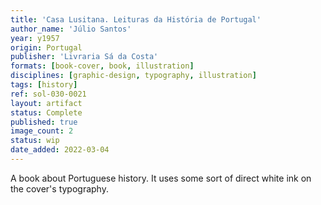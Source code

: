 ```yaml
---
title: 'Casa Lusitana. Leituras da História de Portugal'
author_name: 'Júlio Santos'
year: y1957
origin: Portugal
publisher: 'Livraria Sá da Costa'
formats: [book-cover, book, illustration]
disciplines: [graphic-design, typography, illustration]
tags: [history]
ref: sol-030-0021
layout: artifact
status: Complete
published: true
image_count: 2
status: wip
date_added: 2022-03-04
---
```


A book about Portuguese history. It uses some sort of direct white ink on the cover's typography.
